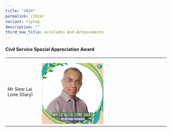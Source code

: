 ```yaml
---
title: "2024"
permalink: /2024/
variant: tiptap
description: ""
third_nav_title: Accolades And Achievements
---
```

<h4><strong>Civil Service Special Appreciation Award</strong></h4>
<table style="minWidth: 50px">
<colgroup>
<col>
<col>
</colgroup>
<tbody>
<tr>
<td rowspan="1" colspan="1">
<p>Mr Siew Lai Lone (Gary)</p>
</td>
<td rowspan="1" colspan="1">
<p></p>
<div class="isomer-image-wrapper">
<img style="width: 50%;" height="auto" width="100%" alt="" src="/images/Awards/mr siew lai lone gary.jpg">
</div>
</td>
</tr>
</tbody>
</table>
<p></p>
<p></p>
<p></p>